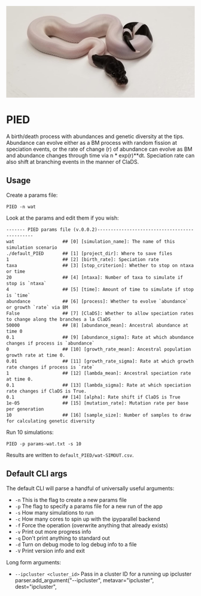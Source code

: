 ![panda pied python](./img/pied_small.png)

# PIED
A birth/death process with abundances and genetic diversity at the tips. 
Abundance can evolve either as a BM process with random fission at speciation
events, or the rate of change (r) of abundance can evolve as BM and abundance
changes through time via n * exp(r)\*\*dt. Speciation rate can also shift
at branching events in the manner of ClaDS. 

## Usage
Create a params file:

    PIED -n wat

Look at the params and edit them if you wish:

    ------- PIED params file (v.0.0.2)----------------------------------------------
    wat                  ## [0] [simulation_name]: The name of this simulation scenario
    ./default_PIED       ## [1] [project_dir]: Where to save files
    1                    ## [2] [birth_rate]: Speciation rate
    taxa                 ## [3] [stop_criterion]: Whether to stop on ntaxa or time
    20                   ## [4] [ntaxa]: Number of taxa to simulate if stop is `ntaxa`
    4                    ## [5] [time]: Amount of time to simulate if stop is `time`
    abundance            ## [6] [process]: Whether to evolve `abundance` or growth `rate` via BM
    False                ## [7] [ClaDS]: Whether to allow speciation rates to change along the branches a la ClaDS
    50000                ## [8] [abundance_mean]: Ancestral abundance at time 0
    0.1                  ## [9] [abundance_sigma]: Rate at which abundance changes if process is `abundance`
    0                    ## [10] [growth_rate_mean]: Ancestral population growth rate at time 0.
    0.01                 ## [11] [growth_rate_sigma]: Rate at which growth rate changes if process is `rate`
    1                    ## [12] [lambda_mean]: Ancestral speciation rate at time 0.
    0.1                  ## [13] [lambda_sigma]: Rate at which speciation rate changes if ClaDS is True.
    0.1                  ## [14] [alpha]: Rate shift if ClaDS is True
    1e-05                ## [15] [mutation_rate]: Mutation rate per base per generation
    10                   ## [16] [sample_size]: Number of samples to draw for calculating genetic diversity

Run 10 simulations:

    PIED -p params-wat.txt -s 10

Results are written to `default_PIED/wat-SIMOUT.csv`.

## Default CLI args
The default CLI will parse a handful of universally useful arguments:
* `-n`  This is the flag to create a new params file
* `-p`  The flag to specify a params file for a new run of the app
* `-s`  How many simulations to run
* `-c`  How many cores to spin up with the ipyparallel backend
* `-f`  Force the operation (overwrite anything that already exists)
* `-v`  Print out more progress info
* `-q`  Don't print anything to standard out
* `-d`  Turn on debug mode to log debug info to a file
* `-V`  Print version info and exit

Long form arguments:

* `--ipcluster <cluster_id>`    Pass in a cluster ID for a running up ipcluster
    parser.add_argument("--ipcluster", metavar="ipcluster", dest="ipcluster",
